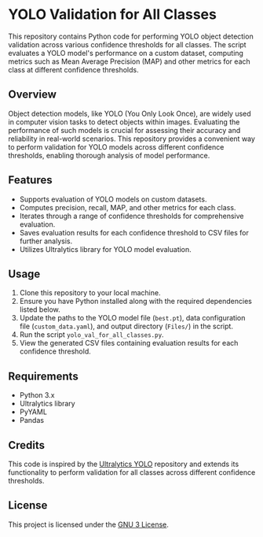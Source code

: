 # YOLO Validation for All Classes

This repository contains Python code for performing YOLO object detection validation across various confidence thresholds for all classes. The script evaluates a YOLO model's performance on a custom dataset, computing metrics such as Mean Average Precision (MAP) and other metrics for each class at different confidence thresholds.

## Overview

Object detection models, like YOLO (You Only Look Once), are widely used in computer vision tasks to detect objects within images. Evaluating the performance of such models is crucial for assessing their accuracy and reliability in real-world scenarios. This repository provides a convenient way to perform validation for YOLO models across different confidence thresholds, enabling thorough analysis of model performance.

## Features

- Supports evaluation of YOLO models on custom datasets.
- Computes precision, recall, MAP, and other metrics for each class.
- Iterates through a range of confidence thresholds for comprehensive evaluation.
- Saves evaluation results for each confidence threshold to CSV files for further analysis.
- Utilizes Ultralytics library for YOLO model evaluation.

## Usage

1. Clone this repository to your local machine.
2. Ensure you have Python installed along with the required dependencies listed below.
3. Update the paths to the YOLO model file (`best.pt`), data configuration file (`custom_data.yaml`), and output directory (`Files/`) in the script.
4. Run the script `yolo_val_for_all_classes.py`.
5. View the generated CSV files containing evaluation results for each confidence threshold.

## Requirements

- Python 3.x
- Ultralytics library
- PyYAML
- Pandas

## Credits

This code is inspired by the [Ultralytics YOLO](https://github.com/ultralytics/yolov5) repository and extends its functionality to perform validation for all classes across different confidence thresholds.

## License

This project is licensed under the [GNU 3 License](LICENSE).

